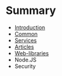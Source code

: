 # Summary

* [Introduction](README.md)
* [Common](common.md)
* [Services](services.md)
* [Articles](articles.md)
* [Web-libraries](web-libraries.md)
* Node.JS
* Security

